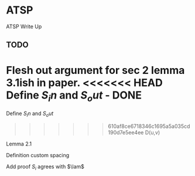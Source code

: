 # ATSP
ATSP Write Up

## TODO
Flesh out argument for sec 2 lemma 3.1ish in paper.
<<<<<<< HEAD
Define $S_in$ and $S_out$ - DONE
=======

Define $S_in$ and $S_out$

>>>>>>> 610af8ce6718346c1695a5a035cd190d7e5ee4ee
D(u,v)

Lemma 2.1

Definition custom spacing

Add proof $S_i$ agrees with $\lam$
